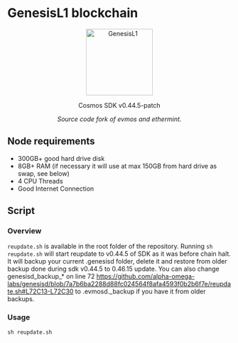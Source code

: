 # GenesisL1 blockchain

<p align="center">
  <img src="https://github.com/zenodeapp/genesisL1/assets/108588903/be368fa2-a154-48a6-b04b-8eb452b02033" alt="GenesisL1" width="150" height="150"/>
</p>

<p align="center">
   Cosmos SDK v0.44.5-patch
</p>

<p align="center">
   <i>Source code fork of evmos and ethermint.</i>
</p>

## Node requirements

- 300GB+ good hard drive disk
- 8GB+ RAM (if necessary it will use at max 150GB from hard drive as swap, see below)
- 4 CPU Threads
- Good Internet Connection

## **Script**


### Overview

`reupdate.sh` is available in the root folder of the repository. Running `sh reupdate.sh` will start reupdate to v0.44.5 of SDK as it was before chain halt.
It will backup your current .genesisd folder, delete it and restore from older backup done during sdk v0.44.5 to 0.46.15 update. You can also change genesisd_backup_* on line 72 https://github.com/alpha-omega-labs/genesisd/blob/7a7b6ba2288d88fc024564f8afa4593f0b2b6f7e/reupdate.sh#L72C13-L72C30 to .evmosd._backup if you have it from older backups. 
### Usage
  `sh reupdate.sh`
